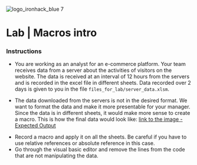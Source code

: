 
![logo_ironhack_blue 7](https://user-images.githubusercontent.com/23629340/40541063-a07a0a8a-601a-11e8-91b5-2f13e4e6b441.png)

# Lab | Macros intro

### Instructions

- You are working as an analyst for an e-commerce platform. Your team receives data from a server about the activities of visitors on the website. The data is received at an interval of 12 hours from the servers and is recorded in the excel file in different sheets. Data recorded over 2 days is given to you in the file `files_for_lab/server_data.xlsm`.

- The data downloaded from the servers is not in the desired format. We want to format the data and make it more presentable for your manager. Since the data is in different sheets, it would make more sense to create a macro. This is how the final data would look like: [link to the image - Expected Output](https://education-team-2020.s3-eu-west-1.amazonaws.com/data-analytics/6.7-lab-expected_output.png)
<!--   Note that the data is sorted by the column `client_id` from the smallest to the largest values. -->

- Record a macro and apply it on all the sheets. Be careful if you have to use relative references or absolute reference in this case.
- Go through the visual basic editor and remove the lines from the code that are not manipulating the data.
